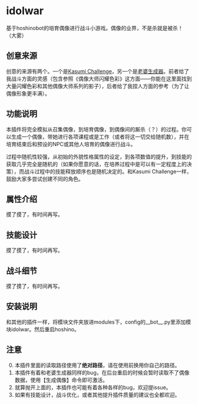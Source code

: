 # idolwar
基于hoshinobot的培育偶像进行战斗小游戏。偶像的业界，不是杀就是被杀！（大雾）

## 创意来源
创意的来源有两个。一个是[Kasumi Challenge](https://github.com/rMuchan/kasumi-challenge)，另一个是[老婆生成器](https://github.com/pcrbot/Salmon-plugin-transplant/tree/master/laopo)。前者给了我战斗方面的灵感（包含参照《偶像大师闪耀色彩》这方面——你能在这里面找到大量闪耀色彩和其他偶像大师系列的影子），后者给了我捏人方面的参考（为了让偶像形象更丰满）。

## 功能说明
本插件将完全模拟从召集偶像，到培育偶像，到偶像间的厮杀（？）的过程。你可以生成一个偶像，带她进行各项课程或是工作（或者将这一切交给随机数），并在培育结束后和预设的NPC或其他人培育的偶像进行战斗。

过程中随机性较强，从初始的外貌性格属性的设定，到各项数值的提升，到技能的获取几乎完全是随机的（如果你愿意的话，在培养过程中是可以有一定程度上的决策），而战斗过程中的技能释放顺序也是随机决定的。和Kasumi Challenge一样，鼓励大家多尝试创建不同的角色。

## 属性介绍
摸了摸了，有时间再写。

## 技能设计
摸了摸了，有时间再写。

## 战斗细节
摸了摸了，有时间再写。

## 安装说明
和其他的插件一样，将模块文件夹放进modules下，config的__bot__.py里添加模块idolwar。然后重启hoshino。

## 注意
0. 本插件里面的读取路径使用了**绝对路径**，请在使用前换用你自己的路径。
1. 本插件有着和老婆生成器同样的bug，在后台重启的时候会暂时读取不了偶像数据，使用【生成偶像】命令即可激活。
2. 就算抛开上面的，本插件也可能有着各种各样的bug，欢迎提issue。
3. 如果有技能设计，战斗优化，或者其他提升插件质量的建议也全都欢迎。